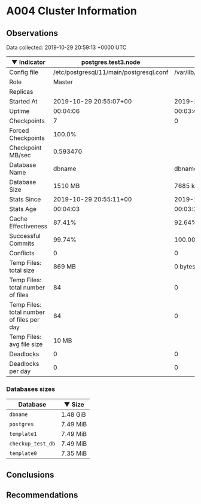 # A004 Cluster Information #

## Observations ##
Data collected: 2019-10-29 20:59:13 +0000 UTC  

|&#9660;&nbsp;Indicator | postgres.test3.node | postgres.test1.node | postgres.test2.node |
|--------|-------|-------- |-------- |
|Config file |/etc/postgresql/11/main/postgresql.conf|/var/lib/postgresql/11/data1/postgresql.conf|/var/lib/postgresql/11/data2/postgresql.conf|
|Role |Master|<no value>|<no value>|
|Replicas ||<no value>|<no value>|
|Started At |2019-10-29&nbsp;20:55:07+00|2019-10-29 20:55:16+00|2019-10-29 20:55:21+00|
|Uptime |00:04:06|00:03:40|00:03:43|
|Checkpoints |7|0|0|
|Forced Checkpoints |100.0%|<no value>|<no value>|
|Checkpoint MB/sec |0.593470|<no value>|<no value>|
|Database Name |dbname|dbname|dbname|
|Database Size |1510&nbsp;MB|7685 kB|7701 kB|
|Stats Since |2019-10-29&nbsp;20:55:11+00|2019-10-29 20:55:40+00|2019-10-29 20:55:40+00|
|Stats Age |00:04:03|00:03:16|00:03:24|
|Cache Effectiveness |87.41%|92.64%|92.64%|
|Successful Commits |99.74%|100.00%|100.00%|
|Conflicts |0|0|0|
|Temp Files: total size |869&nbsp;MB|0 bytes|0 bytes|
|Temp Files: total number of files |84|0|0|
|Temp Files: total number of files per day |84|0|0|
|Temp Files: avg file size |10&nbsp;MB|<no value>|<no value>|
|Deadlocks |0|0|0|
|Deadlocks per day |0|0|0|


### Databases sizes ###

| Database | &#9660;&nbsp;Size |
|----------|--------|
| `dbname` | 1.48&nbsp;GiB |
| `postgres` | 7.49&nbsp;MiB |
| `template1` | 7.49&nbsp;MiB |
| `checkup_test_db` | 7.49&nbsp;MiB |
| `template0` | 7.35&nbsp;MiB |


## Conclusions ##


## Recommendations ##

